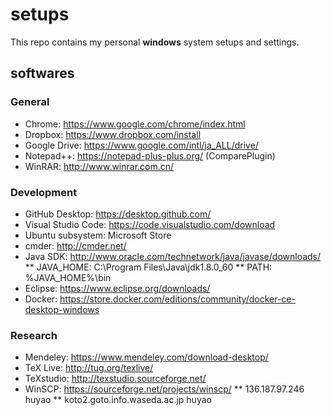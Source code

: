 # setups
This repo contains my personal **windows** system setups and settings. 
## softwares
### General
* Chrome: https://www.google.com/chrome/index.html
* Dropbox: https://www.dropbox.com/install
* Google Drive: https://www.google.com/intl/ja_ALL/drive/
* Notepad++: https://notepad-plus-plus.org/ (ComparePlugin)
* WinRAR: http://www.winrar.com.cn/
### Development
* GitHub Desktop: https://desktop.github.com/
* Visual Studio Code: https://code.visualstudio.com/download 
* Ubuntu subsystem: Microsoft Store
* cmder: http://cmder.net/
* Java SDK: http://www.oracle.com/technetwork/java/javase/downloads/
** JAVA_HOME: C:\Program Files\Java\jdk1.8.0_60
** PATH: %JAVA_HOME%\bin
* Eclipse: https://www.eclipse.org/downloads/
* Docker: https://store.docker.com/editions/community/docker-ce-desktop-windows
### Research
* Mendeley: https://www.mendeley.com/download-desktop/
* TeX Live: http://tug.org/texlive/
* TeXstudio: http://texstudio.sourceforge.net/
* WinSCP: https://sourceforge.net/projects/winscp/
** 136.187.97.246 huyao
** koto2.goto.info.waseda.ac.jp huyao